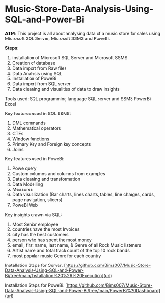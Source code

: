 # Music-Store-Data-Analysis-Using-SQL-and-Power-Bi
 
𝗔𝗜𝗠:
This project is all about analysing data of a music store for sales using Microsoft SQL Server, Microsoft SSMS and PoweBi.

**Steps**:
1. installation of Microsoft SQL Server and Microsoft SSMS
2. Creation of database
3. Data import from Raw files
4. Data Analysis using SQL
5. Installation of PoweBi
6. Data import from SQL server
7. Data cleaning and visualities of data to draw insights

Tools used:
SQL programming language
SQL server and SSMS
PowerBi
Excel

Key features used in SQL SSMS:
1. DML commands
2. Mathematical operators
3. CTEs
4. Window functions
5. Primary Key and Foreign key concepts
6. Joins

Key features used in PoweBi:
1. Powe query
2. Custom columns and columns from examples
3. Data cleaning and transformation
4. Data Modelling
5. Measures
6. Data visualization (Bar charts, lines charts, tables, line charges, cards, page navigation, slicers)
7. PoweBi Web

Key insights drawn via SQL:
1. Most Senior employee
2. countries have the most Invoices
3. city has the best customers
4. person who has spent the most money
5. email, first name, last name, & Genre of all Rock Music listeners
6. Artist name and total track count of the top 10 rock bands
7. most popular music Genre for each country


Installation Steps for Server:
[https://github.com/Bims007/Music-Store-Data-Analysis-Using-SQL-and-Power-Bi/tree/main/Installation%20%26%20Execution](url)

Installation Steps for PoweBi:
[https://github.com/Bims007/Music-Store-Data-Analysis-Using-SQL-and-Power-Bi/tree/main/PowerBi%20Dashboard](url)
